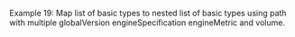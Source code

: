 Example 19:
Map list of basic types to nested list of basic types using path with multiple globalVersion engineSpecification
engineMetric and volume.